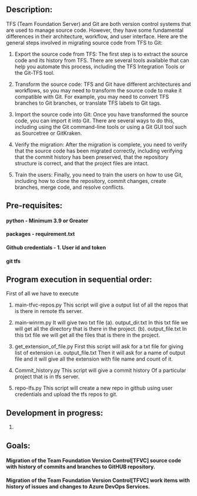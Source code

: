 ## Description:
TFS (Team Foundation Server) and Git are both version control systems that are used to manage source code. However, they have some fundamental differences in their architecture, workflow, and user interface.
Here are the general steps involved in migrating source code from TFS to Git:

1. Export the source code from TFS: The first step is to extract the source code and its history from TFS. There are several tools available that can help you automate this process, including the TFS Integration Tools or the Git-TFS tool.

2. Transform the source code: TFS and Git have different architectures and workflows, so you may need to transform the source code to make it compatible with Git. For example, you may need to convert TFS branches to Git branches, or translate TFS labels to Git tags.

3. Import the source code into Git: Once you have transformed the source code, you can import it into Git. There are several ways to do this, including using the Git command-line tools or using a Git GUI tool such as Sourcetree or GitKraken.

4. Verify the migration: After the migration is complete, you need to verify that the source code has been migrated correctly, including verifying that the commit history has been preserved, that the repository structure is correct, and that the project files are intact.

5. Train the users: Finally, you need to train the users on how to use Git, including how to clone the repository, commit changes, create branches, merge code, and resolve conflicts.

## Pre-requisites:
#### python - Minimum 3.9 or Greater
#### packages - requirement.txt
#### Github credentials - 1. User id and token
#### git tfs 


## Program execution in sequential order: 
First of all we have to execute 

1. main-tfvc-repos.py
This script will give a output list of all the repos that is there in remote tfs server.

2. main-winrm.py
It will give two txt file 
(a). output_dir.txt
     In this txt file we will get all the directory that is there in the project.
(b). output_file.txt
     In this txt file we will get all the files that is there in the project.

3. get_extension_of_file.py
First this script will ask for a txt file for giving list of extension i.e.  output_file.txt
Then it will ask for a name of output file and it will give all the extension with file name and count of it.

4. Commit_history.py
This script will give a commit history Of a particular project that is in tfs server.

5. repo-lfs.py
This script will create a new repo in github using user credentials and upload the tfs repos to git.


## Development in progress:
1. 

## Goals:
#### Migration of the Team Foundation Version Control[TFVC] source code with history of commits and branches to GitHUB repository.
#### Migration of the Team Foundation Version Control[TFVC] work items with history of issues and changes to Azure DevOps Services.

